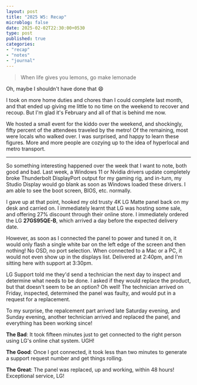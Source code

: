```yaml
---
layout: post
title: "2025 W5: Recap"
microblog: false
date: 2025-02-02T22:30:00+0530
type: post
published: true
categories:
- "recap"
- "notes"
- "journal"
---
```


> When life gives you lemons, go make lemonade

Oh, maybe I shouldn't have done that 😄

I took on more home duties and chores than I could complete last month, and that ended up giving me little to no time on the weekend to recover and recoup. But I'm glad it's February and all of that is behind me now. 

We hosted a small event for the kiddo over the weekend, and shockingly, fifty percent of the attendees traveled by the metro! Of the remaining, most were locals who walked over. I was surprised, and happy to learn these figures. More and more people are cozying up to the idea of hyperlocal and metro transport. 

----

So something interesting happened over the week that I want to note, both good and bad. Last week, a Windows 11 or Nvidia drivers update completely broke Thunderbolt DisplayPort output for my gaming rig, and in-turn, my Studio Display would go blank as soon as Windows loaded these drivers. I am able to see the boot screen, BIOS, etc. normally. 

I gave up at that point, hooked my old trusty 4K LG Matte panel back on my desk and carried on. I immediately learnt that LG was hosting some sale, and offering 27% discount through their online store. I immediately ordered the LG **27GS95QE-B**, which arrived a day before the expected delivery date. 

However, as soon as I connected the panel to power and tuned it on, it would only flash a single white bar on the left edge of the screen and then nothing! No OSD, no port selection. When connected to a Mac or a PC, it would not even show up in the displays list. Delivered at 2:40pm, and I'm sitting here with support at 3:30pm. 

LG Support told me they'd send a technician the next day to inspect and determine what needs to be done. I asked if they would replace the product, but that doesn't seem to be an option? Oh well! The technician arrived on Friday, inspected, determined the panel was faulty, and would put in a request for a replacement. 

To my surprise, the repalcement part arrived late Saturday evening, and Sunday evening, another technician arrived and replaced the panel, and everything has been working since! 

**The Bad**: It took fifteen minutes just to get connected to the right person using LG's online chat system. UGH! 

**The Good**: Once I got connected, it took less than two minutes to generate a support request number and get things rolling. 

**The Great**: The panel was replaced, up and working, within 48 hours! Exceptional service, LG! 
